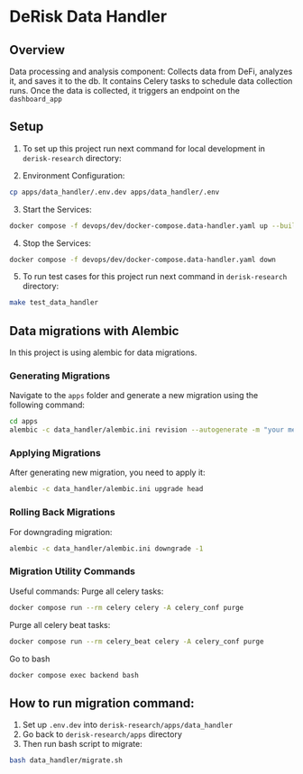 # DeRisk Data Handler

## Overview
Data processing and analysis component: Collects data from DeFi, analyzes it, and saves it to the db. It contains Celery tasks to schedule data collection runs. Once the data is collected, it triggers an endpoint on the `dashboard_app`



## Setup
1. To set up this project run next command for local development in `derisk-research` directory:

2. Environment Configuration:
```bash
cp apps/data_handler/.env.dev apps/data_handler/.env
```
3. Start the Services:

```bash
docker compose -f devops/dev/docker-compose.data-handler.yaml up --build
```
4. Stop the Services:
```bash
docker compose -f devops/dev/docker-compose.data-handler.yaml down
```

5. To run test cases for this project run next command in `derisk-research` directory:
```bash
make test_data_handler
```

## Data migrations with Alembic
In this project is using alembic for data migrations.

### Generating Migrations
Navigate to the `apps` folder and generate a new migration using the following command:
```bash
cd apps
alembic -c data_handler/alembic.ini revision --autogenerate -m "your message"
```
### Applying Migrations
After generating new migration, you need to apply it:

```bash
alembic -c data_handler/alembic.ini upgrade head
```
### Rolling Back Migrations
For downgrading migration:

```bash
alembic -c data_handler/alembic.ini downgrade -1
```

### Migration Utility Commands
Useful commands:
Purge all celery tasks:
```bash
docker compose run --rm celery celery -A celery_conf purge
```
Purge all celery beat tasks:
```bash
docker compose run --rm celery_beat celery -A celery_conf purge
```
Go to bash
```bash
docker compose exec backend bash
```


## How to run migration command:
1. Set up `.env.dev` into `derisk-research/apps/data_handler`
2. Go back to `derisk-research/apps` directory
3. Then run bash script to migrate:
```bash
bash data_handler/migrate.sh
```
